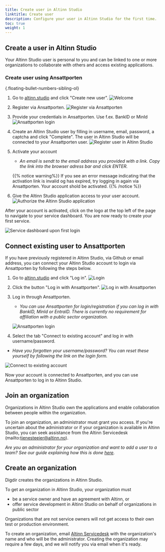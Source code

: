 ```yaml
---
title: Create user in Altinn Studio
linktitle: Create user
description: Configure your user in Altinn Studio for the first time.
toc: true
weight: 1
---
```


## Create a user in Altinn Studio

Your Altinn Studio user is personal to you and can be linked to one or more organizations to collaborate with others and access existing applications.

### Create user using Ansattporten
{.floating-bullet-numbers-sibling-ol}

1. Go to [altinn.studio](https://altinn.studio) and click "Create new user".
   ![Welcome](velkommen.png "Welcome")
2. Register via Ansattporten.
   ![Register via Ansattporten](register-user.png "Register via Ansattporten")
3. Provide your credentials in Ansattporten. Use f.ex. BankID or MinId
   ![Ansattporten login](ansattporten.png "Ansattporten login")
4. Create an Altinn Studio user by filling in username, email, password, a captcha and click "Complete".
   The user in Altinn Studio will be connected to your Ansattporten user.
   ![Register user in Altinn Studio](register-new-gitea-user.png "Register user in Altinn Studio")
5. Activate your account
   - *An email is sendt to the email address you provided with a link. Copy the link into the browser adress bar and click ENTER.*
   
   {{% notice warning%}}
   If you see an error message indicating that the activation link is invalid og has expired, try logging in again via 
   Ansattporten. Your account shold be activated.
   {{% /notice %}}
6. Give the Altinn Studio application access to your user account.
   ![Authorize the Altinn Studio application](./authorize-application.png "Authorize the Altinn Studio application")

After your account is activated, click on the logo at the top left of the page to navigate to your service dashboard.
You are now ready to create your first service.

![Service dashboard upon first login](./empty-dashboard.png?width=500 "Service dashboard upon first login")

## Connect existing user to Ansattporten

If you have previously registered in Altinn Studio, via Github or email address, you can connect your Altinn Studio account
to login via Ansattporten by following the steps below.

1. Go to [altinn.studio](https://altinn.studio) and click "Log in".
   ![Login](./velkommen.png "Welcome")

2. Click the button "Log in with Ansattporten".
   ![Log in with Ansattporten](./signin-with-ansattporten.png "Log in with Ansattporten")

3. Log in through Ansattporten.
   - *You can use Ansattporten for login/registration if you can log in with BankID, MinId or EntraID. 
     There is currently no requirement for affiliation with a public sector organization.*

   ![Ansattporten login](./ansattporten.png "Ansattporten login")

4. Select the tab "Connect to existing account" and log in with username/password.
  - *Have you forgotten your username/password? You can reset these yourself by following the link on the login form.*

  ![Connect to existing account](./link-to-existing-account.png "Connect to existing account")

Now your account is connected to Ansattporten, and you can use Ansattporten to log in to Altinn Studio.

## Join an organization

Organizations in Altinn Studio own the applications and enable collaboration between people within the organization.

To join an organization, an administrator must grant you access.
If you're uncertain about the administrator or if your organization is available in Altinn Studio,
you can seek assistance from the Altinn Servicedesk (mailto:tjenesteeier@altinn.no).

_Are you an administrator for your organization and want to add a user to a team? See our guide explaining how this is 
done [here](/en/altinn-studio/v8/guides/administration/access-management/studio/)._

## Create an organization

Digdir creates the organizations in Altinn Studio.

To get an organization in Altinn Studio, your organization must

- be a service owner and have an agreement with Altinn, or
- offer service development in Altinn Studio on behalf of organizations in public sector

Organizations that are not service owners will not get access to their own test or production environment.

To create an organization, email [Altinn Servicedesk](mailto:tjenesteeier@altinn.no) with the organization's name and who will be the administrator.
Creating the organization may require a few days, and we will notify you via email when it's ready.
